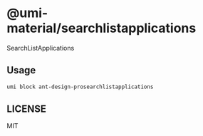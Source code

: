 # @umi-material/searchlistapplications

SearchListApplications

## Usage

```sh
umi block ant-design-prosearchlistapplications
```

## LICENSE

MIT
